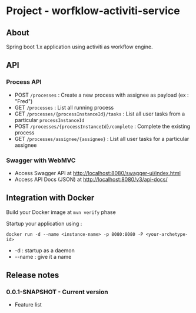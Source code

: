 # Project - worfklow-activiti-service

## About

Spring boot 1.x application using activiti as workflow engine.

## API

### Process API

* POST ```/processes``` : Create a new process with assignee as payload (ex : "Fred")
* GET ```/processes``` : List all running process
* GET ```/processes/{processInstanceId}/tasks``` : List all user tasks from a particular ```processInstanceId```
* POST ```/processes/{processInstanceId}/complete``` : Complete the existing process
* GET ```/processes/assignee/{assignee}``` : List all user tasks for a particular assignee

### Swagger with WebMVC

* Access Swagger API at [http://localhost:8080/swagger-ui/index.html](http://localhost:8080/swagger-ui/index.html)
* Access API Docs (JSON) at [http://localhost:8080/v3/api-docs/](http://localhost:8080/v3/api-docs/)

## Integration with Docker

Build your Docker image at ```mvn verify``` phase

Startup your application using :

```
docker run -d --name <instance-name> -p 8080:8080 -P <your-archetype-id>
```

* -d : startup as a daemon
* --name : give it a name

## Release notes

### 0.0.1-SNAPSHOT - Current version

* Feature list